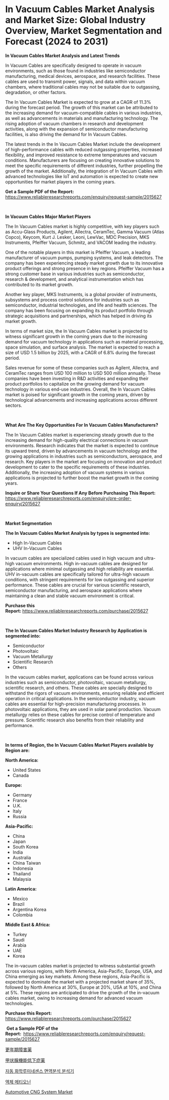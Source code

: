 <p><h1>In Vacuum Cables Market Analysis and Market Size: Global Industry Overview, Market Segmentation and Forecast (2024 to 2031)</h1></p><p><strong>In Vacuum Cables Market Analysis and Latest Trends</strong></p>
<p><p>In Vacuum Cables are specifically designed to operate in vacuum environments, such as those found in industries like semiconductor manufacturing, medical devices, aerospace, and research facilities. These cables are used to transmit power, signals, and data within vacuum chambers, where traditional cables may not be suitable due to outgassing, degradation, or other factors.</p><p>The In Vacuum Cables Market is expected to grow at a CAGR of 11.3% during the forecast period. The growth of this market can be attributed to the increasing demand for vacuum-compatible cables in various industries, as well as advancements in materials and manufacturing technology. The rising adoption of vacuum chambers in research and development activities, along with the expansion of semiconductor manufacturing facilities, is also driving the demand for In Vacuum Cables.</p><p>The latest trends in the In Vacuum Cables Market include the development of high-performance cables with reduced outgassing properties, increased flexibility, and improved resistance to extreme temperatures and vacuum conditions. Manufacturers are focusing on creating innovative solutions to meet the specific requirements of different industries, further propelling the growth of the market. Additionally, the integration of In Vacuum Cables with advanced technologies like IoT and automation is expected to create new opportunities for market players in the coming years.</p></p>
<p><strong>Get a Sample PDF of the Report:&nbsp;</strong> <a href="https://www.reliableresearchreports.com/enquiry/request-sample/2015627">https://www.reliableresearchreports.com/enquiry/request-sample/2015627</a></p>
<p>&nbsp;</p>
<p><strong>In Vacuum Cables Major Market Players</strong></p>
<p><p>The In Vacuum Cables market is highly competitive, with key players such as Accu-Glass Products, Agilent, Allectra, CeramTec, Gamma Vacuum (Atlas Copco), Keycom, Kurt J. Lesker, Leoni, LewVac, MDC Precision, MKS Instruments, Pfeiffer Vacuum, Schmitz, and VACOM leading the industry. </p><p>One of the notable players in this market is Pfeiffer Vacuum, a leading manufacturer of vacuum pumps, pumping systems, and leak detectors. The company has been experiencing steady market growth due to its innovative product offerings and strong presence in key regions. Pfeiffer Vacuum has a strong customer base in various industries such as semiconductor, research & development, and analytical instrumentation which has contributed to its market growth.</p><p>Another key player, MKS Instruments, is a global provider of instruments, subsystems and process control solutions for industries such as semiconductor, industrial technologies, and life and health sciences. The company has been focusing on expanding its product portfolio through strategic acquisitions and partnerships, which has helped in driving its market growth.</p><p>In terms of market size, the In Vacuum Cables market is projected to witness significant growth in the coming years due to the increasing demand for vacuum technology in applications such as material processing, space simulation, and surface analysis. The market is expected to reach a size of USD 1.5 billion by 2025, with a CAGR of 6.8% during the forecast period.</p><p>Sales revenue for some of these companies such as Agilent, Allectra, and CeramTec ranges from USD 100 million to USD 500 million annually. These companies have been investing in R&D activities and expanding their product portfolios to capitalize on the growing demand for vacuum technology in various end-use industries. Overall, the In Vacuum Cables market is poised for significant growth in the coming years, driven by technological advancements and increasing applications across different sectors.</p></p>
<p>&nbsp;</p>
<p><strong>What Are The Key Opportunities For In Vacuum Cables Manufacturers?</strong></p>
<p><p>The In Vacuum Cables market is experiencing steady growth due to the increasing demand for high-quality electrical connections in vacuum environments. Research indicates that the market is expected to continue its upward trend, driven by advancements in vacuum technology and the growing applications in industries such as semiconductors, aerospace, and research. Key players in the market are focusing on innovation and product development to cater to the specific requirements of these industries. Additionally, the increasing adoption of vacuum systems in various applications is projected to further boost the market growth in the coming years.</p></p>
<p><strong>Inquire or Share Your Questions If Any Before Purchasing This Report:</strong> <a href="https://www.reliableresearchreports.com/enquiry/pre-order-enquiry/2015627">https://www.reliableresearchreports.com/enquiry/pre-order-enquiry/2015627</a></p>
<p>&nbsp;</p>
<p><strong>Market Segmentation</strong></p>
<p><strong>The In Vacuum Cables Market Analysis by types is segmented into:</strong></p>
<p><ul><li>High In-Vacuum Cables</li><li>UHV In-Vacuum Cables</li></ul></p>
<p><p>In vacuum cables are specialized cables used in high vacuum and ultra-high vacuum environments. High in-vacuum cables are designed for applications where minimal outgassing and high reliability are essential. UHV in-vacuum cables are specifically tailored for ultra-high vacuum conditions, with stringent requirements for low outgassing and superior performance. These cables are crucial for various scientific research, semiconductor manufacturing, and aerospace applications where maintaining a clean and stable vacuum environment is critical.</p></p>
<p><strong>Purchase this Report:&nbsp;</strong><a href="https://www.reliableresearchreports.com/purchase/2015627">https://www.reliableresearchreports.com/purchase/2015627</a></p>
<p>&nbsp;</p>
<p><strong>The In Vacuum Cables Market Industry Research by Application is segmented into:</strong></p>
<p><ul><li>Semiconductor</li><li>Photovoltaic</li><li>Vacuum Metallurgy</li><li>Scientific Research</li><li>Others</li></ul></p>
<p><p>In the vacuum cables market, applications can be found across various industries such as semiconductor, photovoltaic, vacuum metallurgy, scientific research, and others. These cables are specially designed to withstand the rigors of vacuum environments, ensuring reliable and efficient operation in critical applications. In the semiconductor industry, vacuum cables are essential for high-precision manufacturing processes. In photovoltaic applications, they are used in solar panel production. Vacuum metallurgy relies on these cables for precise control of temperature and pressure. Scientific research also benefits from their reliability and performance.</p></p>
<p>&nbsp;</p>
<p><strong>In terms of Region, the In Vacuum Cables Market Players available by Region are:</strong></p>
<p>
    <p> <strong> North America: </strong>
        <ul>
            <li>United States</li>
            <li>Canada</li>
        </ul>
        </p> 
    <p> <strong> Europe: </strong>
        <ul>
            <li>Germany</li>
            <li>France</li>
            <li>U.K.</li>
            <li>Italy</li>
            <li>Russia</li>
        </ul>
        </p> 
    <p> <strong> Asia-Pacific: </strong>
        <ul>
            <li>China</li>
            <li>Japan</li>
            <li>South Korea</li>
            <li>India</li>
            <li>Australia</li>
            <li>China Taiwan</li>
            <li>Indonesia</li>
            <li>Thailand</li>
            <li>Malaysia</li>
        </ul>
        </p> 
    <p> <strong> Latin America: </strong>
        <ul>
            <li>Mexico</li>
            <li>Brazil</li>
            <li>Argentina Korea</li>
            <li>Colombia</li>
        </ul>
        </p> 
    <p> <strong> Middle East & Africa: </strong>
        <ul>
            <li>Turkey</li>
            <li>Saudi</li>
            <li>Arabia</li>
            <li>UAE</li>
            <li>Korea</li>
        </ul>
    </p>
    </p>
<p><p>The in-vacuum cables market is projected to witness substantial growth across various regions, with North America, Asia-Pacific, Europe, USA, and China emerging as key markets. Among these regions, Asia-Pacific is expected to dominate the market with a projected market share of 35%, followed by North America at 30%, Europe at 20%, USA at 10%, and China at 5%. These regions are anticipated to drive the growth of the in-vacuum cables market, owing to increasing demand for advanced vacuum technologies.</p></p>
<p><strong>Purchase this Report: </strong><a href="https://www.reliableresearchreports.com/purchase/2015627">https://www.reliableresearchreports.com/purchase/2015627</a></p>
<p>&nbsp;<strong>Get a Sample PDF of the Report:&nbsp;&nbsp;</strong><a href="https://www.reliableresearchreports.com/enquiry/request-sample/2015627">https://www.reliableresearchreports.com/enquiry/request-sample/2015627</a></p>
<p><strong></strong></p>
<p><p><a href="https://medium.com/@leonstoltrtenberg89/%E9%96%89%E7%B5%8C%E8%96%AC%E5%B8%82%E5%A0%B4%E8%A6%8F%E6%A8%A1-%E5%B8%82%E5%A0%B4%E5%B1%95%E6%9C%9B%E3%81%A8%E5%B8%82%E5%A0%B4%E4%BA%88%E6%B8%AC-2024%E5%B9%B4%E3%81%8B%E3%82%892031%E5%B9%B4-c4d5ea9501c9">更年期障害薬</a></p><p><a href="https://medium.com/@leonstoltrtenberg89/%E7%94%B2%E7%8A%B6%E8%85%BA%E6%A9%9F%E8%83%BD%E4%BD%8E%E4%B8%8B%E7%97%87%E6%B2%BB%E7%99%82%E8%96%AC%E5%B8%82%E5%A0%B4%E8%A6%8F%E6%A8%A1-%E5%B8%82%E5%A0%B4%E5%B1%95%E6%9C%9B%E3%81%A8%E5%B8%82%E5%A0%B4%E4%BA%88%E6%B8%AC-2024%E5%B9%B4%E3%81%8B%E3%82%892031%E5%B9%B4-166d22470b71">甲状腺機能低下症薬</a></p><p><a href="https://medium.com/@el_crea/%EC%9E%90%EB%8F%99-%ED%99%94%ED%95%99-%EB%B0%9C%EA%B4%91-%EB%A9%B4%EC%97%AD%EC%B8%A1%EC%A0%95-%EB%B6%84%EC%84%9D%EA%B8%B0-%EC%8B%9C%EC%9E%A5-%EA%B7%9C%EB%AA%A8%EB%8A%94-%EA%B8%80%EB%A1%9C%EB%B2%8C-%EC%82%B0%EC%97%85%EC%97%90%EC%84%9C-%EC%B5%9C%EC%84%A0%EC%9D%98-%EB%A7%88%EC%BC%80%ED%8C%85-%EC%B1%84%EB%84%90%EC%9D%84-%EB%B3%B4%EC%97%AC%EC%A4%8D%EB%8B%88%EB%8B%A4-b2c73c082c0d">자동 화학루미네센스 면역분석 분석기</a></p><p><a href="https://medium.com/@el_crea/%EC%95%A1%EC%B2%B4-%EB%A9%94%ED%8B%B0%EC%98%A4%EB%8B%8C-%EC%8B%9C%EC%9E%A5-%EC%8B%9C%EC%9E%A5-%EC%A0%90%EC%9C%A0%EC%9C%A8-%EC%8B%9C%EC%9E%A5-%EB%8F%99%ED%96%A5-%EB%B0%8F-%EB%AF%B8%EB%9E%98-%EC%84%B1%EC%9E%A5-%ED%83%90%EC%83%89-c8b6466a3171">액체 메티오닌</a></p><p><a href="https://valiant-lunge-8fe.notion.site/Automotive-CNG-System-Market-Analysis-Examines-its-Scope-on-Growth-Opportunities-and-Forecasted-Tre-5d6d37662af44f2fbc379d86e5a158a8">Automotive CNG System Market</a></p></p>